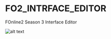 # FO2_INTRFACE_EDITOR
FOnline2 Season 3 Interface Editor

![alt text](https://i.postimg.cc/pdYW1YWq/IODINE11-SCREEN.png)
